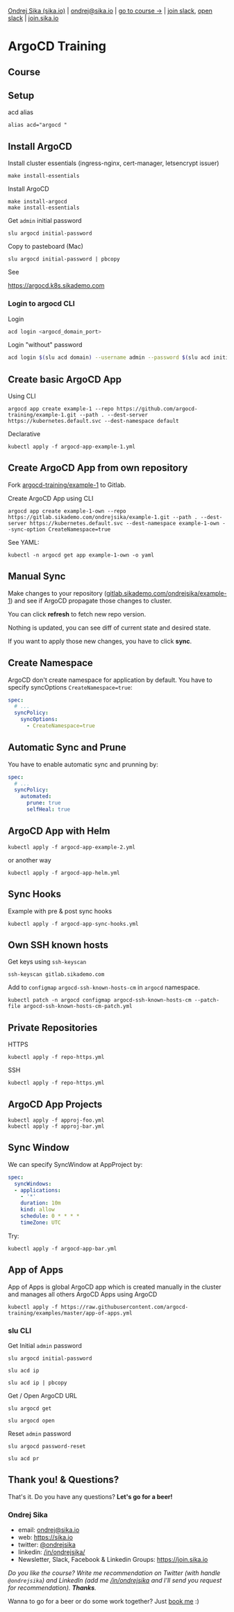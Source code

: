 [Ondrej Sika (sika.io)](https://sika.io) | <ondrej@sika.io> | [go to course ->](#course) | [join slack](https://sika.link/slack-sikapublic), [open slack](https://sikapublic.slack.com) | [join.sika.io](https://join.sika.io)

# ArgoCD Training

## Course

## Setup

acd alias

```
alias acd="argocd "
```

## Install ArgoCD

Install cluster essentials (ingress-nginx, cert-manager, letsencrypt issuer)

```
make install-essentials
```

Install ArgoCD

```
make install-argocd
make install-essentials
```

Get `admin` initial password

```
slu argocd initial-password
```

Copy to pasteboard (Mac)

```
slu argocd initial-password | pbcopy
```

See

<https://argocd.k8s.sikademo.com>


### Login to argocd CLI

Login

```bash
acd login <argocd_domain_port>
```

Login "without" password

```bash
acd login $(slu acd domain) --username admin --password $(slu acd initial-password)
```

## Create basic ArgoCD App

Using CLI

```
argocd app create example-1 --repo https://github.com/argocd-training/example-1.git --path . --dest-server https://kubernetes.default.svc --dest-namespace default
```

Declarative

```
kubectl apply -f argocd-app-example-1.yml
```

## Create ArgoCD App from own repository

Fork [argocd-training/example-1](https://github.com/argocd-training/example-1) to Gitlab.

Create ArgoCD App using CLI

```
argocd app create example-1-own --repo https://gitlab.sikademo.com/ondrejsika/example-1.git --path . --dest-server https://kubernetes.default.svc --dest-namespace example-1-own --sync-option CreateNamespace=true
```

See YAML:

```
kubectl -n argocd get app example-1-own -o yaml
```

## Manual Sync

Make changes to your repository ([gitlab.sikademo.com/ondrejsika/example-1](https://gitlab.sikademo.com/ondrejsika/example-1)) and see if ArgoCD propagate those changes to cluster.

You can click **refresh** to fetch new repo version.

Nothing is updated, you can see diff of current state and desired state.

If you want to apply those new changes, you have to click **sync**.

## Create Namespace

ArgoCD don't create namespace for application by default. You have to specify syncOptions `CreateNamespace=true`:

```yaml
spec:
  # ...
  syncPolicy:
    syncOptions:
      - CreateNamespace=true
```

## Automatic Sync and Prune

You have to enable automatic sync and prunning by:

```yaml
spec:
  # ...
  syncPolicy:
    automated:
      prune: true
      selfHeal: true
```

## ArgoCD App with Helm

```
kubectl apply -f argocd-app-example-2.yml
```

or another way

```
kubectl apply -f argocd-app-helm.yml
```

## Sync Hooks

Example with pre & post sync hooks

```
kubectl apply -f argocd-app-sync-hooks.yml
```

## Own SSH known hosts

Get keys using `ssh-keyscan`

```
ssh-keyscan gitlab.sikademo.com
```

Add to `configmap` `argocd-ssh-known-hosts-cm` in `argocd` namespace.

```
kubectl patch -n argocd configmap argocd-ssh-known-hosts-cm --patch-file argocd-ssh-known-hosts-cm-patch.yml
```

## Private Repositories

HTTPS

```
kubectl apply -f repo-https.yml
```
SSH

```
kubectl apply -f repo-https.yml
```

## ArgoCD App Projects

```
kubectl apply -f approj-foo.yml
kubectl apply -f approj-bar.yml
```

## Sync Window

We can specify SyncWindow at AppProject by:

```yaml
spec:
  syncWindows:
  - applications:
    - '*'
    duration: 10m
    kind: allow
    schedule: 0 * * * *
    timeZone: UTC
```

Try:

```
kubectl apply -f argocd-app-bar.yml
```

## App of Apps

App of Apps is global ArgoCD app which is created manually in the cluster and manages all others ArgoCD Apps using ArgoCD

```
kubectl apply -f https://raw.githubusercontent.com/argocd-training/examples/master/app-of-apps.yml
```

### slu CLI

Get Initial `admin` password

```
slu argocd initial-password
```

```
slu acd ip
```

```
slu acd ip | pbcopy
```

Get / Open ArgoCD URL

```
slu argocd get
```

```
slu argocd open
```

Reset `admin` password

```
slu argocd password-reset
```

```
slu acd pr
```

## Thank you! & Questions?

That's it. Do you have any questions? **Let's go for a beer!**

### Ondrej Sika

- email: <ondrej@sika.io>
- web: <https://sika.io>
- twitter: [@ondrejsika](https://twitter.com/ondrejsika)
- linkedin: [/in/ondrejsika/](https://linkedin.com/in/ondrejsika/)
- Newsletter, Slack, Facebook & Linkedin Groups: <https://join.sika.io>

_Do you like the course? Write me recommendation on Twitter (with handle `@ondrejsika`) and LinkedIn (add me [/in/ondrejsika](https://www.linkedin.com/in/ondrejsika/) and I'll send you request for recommendation). **Thanks**._

Wanna to go for a beer or do some work together? Just [book me](https://book-me.sika.io) :)
